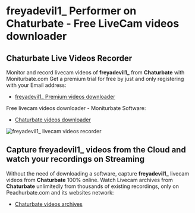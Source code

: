 # freyadevil1_ Performer on Chaturbate - Free LiveCam videos downloader

## Chaturbate Live Videos Recorder

Monitor and record livecam videos of **freyadevil1_** from **Chaturbate** with Moniturbate.com
Get a premium trial for free by just and only registering with your Email address:
* [freyadevil1_ Premium videos downloader](https://moniturbate.com/request-demo-licence-key.html)

Free livecam videos downloader - Moniturbate Software:
* [Chaturbate videos downloader](https://moniturbate.com/moniturbate-download-software.html)

![freyadevil1_ livecam videos recorder](https://peachurnet.com/templates/moniturbate-software.png)


## Capture freyadevil1_ videos from the Cloud and watch your recordings on Streaming

Without the need of downloading a software, capture **freyadevil1_** livecam videos from **Chaturbate** 100% online.
Watch Livecam archives from **Chaturbate** unlimitedly from thousands of existing recordings, only on Peachurbate.com and its websites network:
* [Chaturbate videos archives](https://peachurnet.com/)
